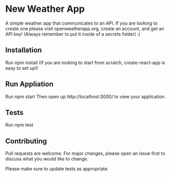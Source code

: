 # New Weather App

A simple weather app that communicates to an API. If you are looking to create one please visit openweatherapp.org, create an account, and get an API key! (Always remember to put it inside of a secrets folder) :)

## Installation

Run npm install
(If you are looking to start from scratch, create-react-app is easy to set up!)

## Run Appliation

Run npm start
Then open up http://localhost:3000/ to view your application

## Tests

Run npm test


## Contributing
Pull requests are welcome. For major changes, please open an issue first to discuss what you would like to change.

Please make sure to update tests as appropriate.
